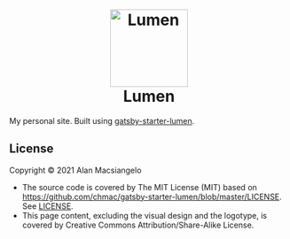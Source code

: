 <h1 align="center">
    <img alt="Lumen" title="Lumen" src="https://github.com/alxshelepenok/gatsby-starter-lumen/blob/gatsby-v2/.github/logo.png" width="140"> </br>
    Lumen
</h1>

My personal site. Built using [gatsby-starter-lumen](https://github.com/alxshelepenok/gatsby-starter-lumen).

## License

Copyright © 2021 Alan Macsiangelo 

* The source code is covered by The MIT License (MIT) based on https://github.com/chmac/gatsby-starter-lumen/blob/master/LICENSE. See [LICENSE](./LICENSE).
* This page content, excluding the visual design and the logotype, is covered by Creative Commons Attribution/Share-Alike License.
